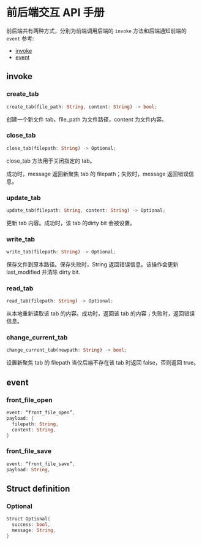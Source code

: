 # 前后端交互 API 手册

前后端共有两种方式，分别为前端调用后端的 `invoke` 方法和后端通知前端的 `event`
参考:

- [invoke](https://tauri.app/v1/api/js/tauri#invoke)
- [event](https://tauri.app/v1/api/js/event)

## invoke

### create_tab

```rust
create_tab(file_path: String, content: String) -> bool; 
```

创建一个新文件 tab，file_path 为文件路径，content 为文件内容。

### close_tab

```rust
close_tab(filepath: String) -> Optional;
```

close_tab 方法用于关闭指定的 tab。

成功时，message 返回新聚焦 tab 的 filepath；失败时，message 返回错误信息。

### update_tab

```rust
update_tab(filepath: String, content: String) -> Optional;
```

更新 tab 内容。成功时，该 tab 的dirty bit 会被设置。

### write_tab

```rust
write_tab(filepath: String) -> Optional;
```

保存文件到原本路径。保存失败时，String 返回错误信息。该操作会更新 last_modified 并清除 dirty bit.

### read_tab

```rust
read_tab(filepath: String) -> Optional;
```

从本地重新读取该 tab 的内容。成功时，返回该 tab 的内容；失败时，返回错误信息。

### change_current_tab

```rust
change_current_tab(newpath: String) -> bool;
```

设置新聚焦 tab 的 filepath
当仅后端不存在该 tab 时返回 false，否则返回 true。

## event

### front_file_open

```rust
event: “front_file_open”,
payload: {
  filepath: String,
  content: String,
}
```

### front_file_save

```rust
event: “front_file_save”,
payload: String,
```

## Struct definition

### Optional

```rust
Struct Optional{
  success: bool,
  message: String,
}
```

